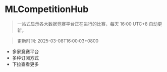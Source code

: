 # MLCompetitionHub

> 一站式显示各大数据竞赛平台正在进行的比赛，每天 16:00 UTC+8 自动更新。
  
> 更新时间: 2025-03-08T16:00:03+0800 

* 多家竞赛平台
* 多种订阅方式
* 下拉查看更多